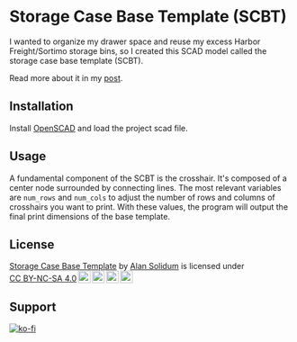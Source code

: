 # Storage Case Base Template (SCBT)

I wanted to organize my drawer space and reuse my excess Harbor Freight/Sortimo storage bins, so I created this SCAD model called the storage case base template (SCBT).

Read more about it in my [post][post.link].

## Installation

Install [OpenSCAD][openscad.link] and load the project scad file.

## Usage

A fundamental component of the SCBT is the crosshair. It's composed of a center node surrounded by connecting lines.  The most relevant variables are `num_rows` and `num_cols` to adjust the number of rows and columns of crosshairs you want to print. With these values, the program will output the final print dimensions of the base template.

## License
<p xmlns:cc="http://creativecommons.org/ns#" xmlns:dct="http://purl.org/dc/terms/"><a property="dct:title" rel="cc:attributionURL" href="https://gitlab.com/a1s0/storage-case-base-template">Storage Case Base Template</a> by <a rel="cc:attributionURL dct:creator" property="cc:attributionName" href="https://alansolidum.com">Alan Solidum</a> is licensed under <a href="http://creativecommons.org/licenses/by-nc-sa/4.0/?ref=chooser-v1" target="_blank" rel="license noopener noreferrer" style="display:inline-block;">CC BY-NC-SA 4.0<img style="height:22px!important;margin-left:3px;vertical-align:text-bottom;" src="https://mirrors.creativecommons.org/presskit/icons/cc.svg?ref=chooser-v1"><img style="height:22px!important;margin-left:3px;vertical-align:text-bottom;" src="https://mirrors.creativecommons.org/presskit/icons/by.svg?ref=chooser-v1"><img style="height:22px!important;margin-left:3px;vertical-align:text-bottom;" src="https://mirrors.creativecommons.org/presskit/icons/nc.svg?ref=chooser-v1"><img style="height:22px!important;margin-left:3px;vertical-align:text-bottom;" src="https://mirrors.creativecommons.org/presskit/icons/sa.svg?ref=chooser-v1"></a></p>

## Support

[![ko-fi](https://ko-fi.com/img/githubbutton_sm.svg)](https://ko-fi.com/V7V5F5X7E)

[post.link]: https://alansolidum.com/posts/storage-case-base-template
[openscad.link]: https://openscad.org
